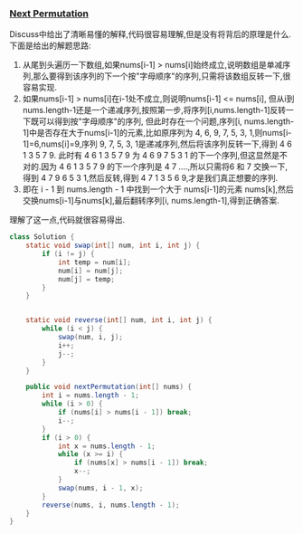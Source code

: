 ### [Next Permutation](https://leetcode.com/problems/next-permutation/description/)

Discuss中给出了清晰易懂的解释,代码很容易理解,但是没有将背后的原理是什么.
下面是给出的解题思路:
1. 从尾到头遍历一下数组,如果nums[i-1] > nums[i]始终成立,说明数组是单减序列,那么要得到该序列的下一个按"字母顺序"的序列,只需将该数组反转一下,很容易实现.
2. 如果nums[i-1] > nums[i]在i-1处不成立,则说明nums[i-1] <= nums[i], 但从i到nums.length-1还是一个递减序列,按照第一步,将序列[i,nums.length-1]反转一下既可以得到按"字母顺序"的序列,
但此时存在一个问题,序列[i, nums.length-1]中是否存在大于nums[i-1]的元素,比如原序列为 4, 6, 9, 7, 5, 3, 1,则nums[i-1]=6,nums[i]=9,序列 9, 7, 5, 3, 1是递减序列,然后将该序列反转一下,得到 4 6 1 3 5 7 9.
此时有 4 6 1 3 5 7 9 为 4 6 9 7 5 3 1 的下一个序列,但这显然是不对的.因为 4 6 1 3 5 7 9 的下一个序列是 4 7 ....,所以只需将6 和 7 交换一下,得到 4 7 9 6 5 3 1,然后反转,得到 4 7 1 3 5 6 9,才是我们真正想要的序列.
3. 即在 i - 1 到 nums.length - 1 中找到一个大于 nums[i-1]的元素 nums[k],然后交换nums[i-1]与nums[k],最后翻转序列[i, nums.length-1],得到正确答案.

理解了这一点,代码就很容易得出.

```Java
class Solution {
    static void swap(int[] num, int i, int j) {
        if (i != j) {
            int temp = num[i];
            num[i] = num[j];
            num[j] = temp;
        }
    }


    static void reverse(int[] num, int i, int j) {
        while (i < j) {
            swap(num, i, j);
            i++;
            j--;
        }
    }

    public void nextPermutation(int[] nums) {
        int i = nums.length - 1;
        while (i > 0) {
            if (nums[i] > nums[i - 1]) break;
            i--;
        }
        if (i > 0) {
            int x = nums.length - 1;
            while (x >= i) {
                if (nums[x] > nums[i - 1]) break;
                x--;
            }
            swap(nums, i - 1, x);
        }
        reverse(nums, i, nums.length - 1);
    }
}
```
